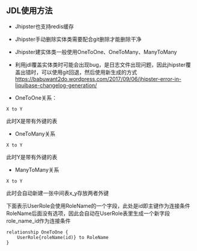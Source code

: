 
## JDL使用方法
- Jhipster也支持redis缓存

- Jhipster手动删除实体类需要配合git删除才能删除干净

- Jhipster建实体类一般使用OneToOne、OneToMany、ManyToMany
 

- 利用jdl覆盖实体类时可能会出现bug，是日志文件出现问题，因此jhipster覆盖出错时，可以使用git回退，然后使用新生成的方式  
https://babuwant2do.wordpress.com/2017/09/06/jhipster-error-in-liquibase-changelog-generation/  

- OneToOne关系：  

```
X to Y
```

此时X是带有外键的表

- OneToMany关系

```
X to Y
```

此时Y是带有外键的表

- ManyToMany关系
```
X to Y
```
此时会自动新建一张中间表x_y存放两者外键

下面表示UserRole会使用RoleName的一个字段，此处是id即主键作为连接条件  
RoleName后面没有选项，因此会自动在UserRole表里生成一个新字段role_name_id作为连接条件

```
relationship OneToOne {
	UserRole{roleName(id)} to RoleName
}
```